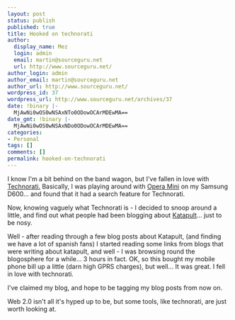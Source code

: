 ```yaml
---
layout: post
status: publish
published: true
title: Hooked on technorati
author:
  display_name: Mez
  login: admin
  email: martin@sourceguru.net
  url: http://www.sourceguru.net/
author_login: admin
author_email: martin@sourceguru.net
author_url: http://www.sourceguru.net/
wordpress_id: 37
wordpress_url: http://www.sourceguru.net/archives/37
date: !binary |-
  MjAwNi0wOS0wNSAxNTo0ODowOCArMDEwMA==
date_gmt: !binary |-
  MjAwNi0wOS0wNSAxNDo0ODowOCArMDEwMA==
categories:
- Personal
tags: []
comments: []
permalink: hooked-on-technorati
---
```

<p>I know I'm a bit behind on the band wagon, but I've fallen in love with <a title="Technorati: uberness" href="http://www.technorati.com/">Technorati.</a> Basically, I was playing around with <a title="Opera Mini: more uberness" href="http://www.opera.com/products/mobile/operamini/campaign/">Opera Mini</a> on my Samsung D600... and found that it had a search feature for Technorati.</p>
<p>Now, knowing vaguely what Technorati is - I decided to snoop around a little, and find out what people had been blogging about <a title="Katapult: KDE Launcher App" href="http://www.thekatapult.org.uk/">Katapult</a>... just to be nosy.</p>
<p>Well - after reading through a few blog posts about Katapult, (and finding we have a lot of spanish fans) I started reading some links from blogs that were writing about katapult, and well - I was browsing round the blogosphere for a while... 3 hours in fact. OK, so this bought my mobile phone bill up a little (darn high GPRS charges), but well... It was great. I fell in love with technorati.</p>
<p>I've claimed my blog, and hope to be tagging my blog posts from now on.</p>
<p>Web 2.0 isn't all it's hyped up to be, but some tools, like technorati, are just worth looking at.</p>
